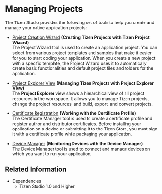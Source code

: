 # Managing Projects

The Tizen Studio provides the following set of tools to help you create and manage your native application projects:

- [Project Creation Wizard](project-wizard.md) **(Creating Tizen Projects with Tizen Project Wizard)**  
The Project Wizard tool is used to create an application project. You can select from various project templates and samples that make it easier for you to start coding your application. When you create a new project with a specific template, the Project Wizard uses it to automatically create basic functionalities and default project files and folders for the application.

- [Project Explorer View](project-explorer-view.md) **(Managing Tizen Projects with Project Explorer View)**  
The **Project Explorer** view shows a hierarchical view of all project resources in the workspace. It allows you to manage Tizen projects, change the project resources, and build, export, and convert projects.

- [Certificate Registration](../common-tools/certificate-registration.md) **(Working with the Certificate Profile)**  
The Certificate Manager tool is used to create a certificate profile and register author and distributor certificates. Before installing your application on a device or submitting it to the Tizen Store, you must sign it with a certificate profile while packaging your application.

- [Device Manager](../common_tools/device_manager.md) **(Monitoring Devices with the Device Manager)**  
The Device Manager tool is used to connect and manage devices on which you want to run your application.

## Related Information
* Dependencies
  - Tizen Studio 1.0 and Higher
